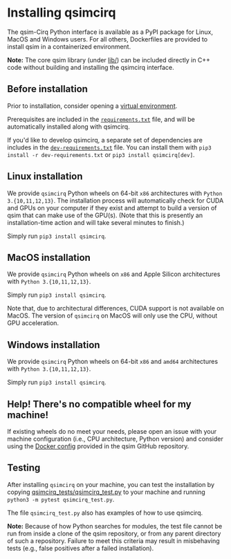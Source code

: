 # Installing qsimcirq

The qsim-Cirq Python interface is available as a PyPI package for Linux, MacOS and Windows users.
For all others, Dockerfiles are provided to install qsim in a containerized
environment.

**Note:** The core qsim library (under
[lib/](https://github.com/quantumlib/qsim/blob/main/lib)) can be included
directly in C++ code without building and installing the qsimcirq interface.

## Before installation

Prior to installation, consider opening a
[virtual environment](https://packaging.python.org/guides/installing-using-pip-and-virtual-environments/).

Prerequisites are included in the
[`requirements.txt`](https://github.com/quantumlib/qsim/blob/main/requirements.txt)
file, and will be automatically installed along with qsimcirq.

If you'd like to develop qsimcirq, a separate set of dependencies are includes
in the
[`dev-requirements.txt`](https://github.com/quantumlib/qsim/blob/main/dev-requirements.txt)
file. You can install them with `pip3 install -r dev-requirements.txt` or
`pip3 install qsimcirq[dev]`.

## Linux installation

We provide `qsimcirq` Python wheels on 64-bit `x86` architectures with
`Python 3.{10,11,12,13}`. The installation process will automatically check for
CUDA and GPUs on your computer if they exist and attempt to build a version of
qsim that can make use of the GPU(s). (Note that this is presently an
installation-time action and will take several minutes to finish.)

Simply run `pip3 install qsimcirq`.

## MacOS installation

We provide `qsimcirq` Python wheels on `x86` and Apple Silicon architectures
with `Python 3.{10,11,12,13}`.

Simply run `pip3 install qsimcirq`.

Note that, due to architectural differences, CUDA support is not available on
MacOS. The version of `qsimcirq` on MacOS will only use the CPU, without GPU
acceleration.

## Windows installation

We provide `qsimcirq` Python wheels on 64-bit `x86` and `amd64` architectures
with `Python 3.{10,11,12,13}`.

Simply run `pip3 install qsimcirq`.

## Help! There's no compatible wheel for my machine!

If existing wheels do no meet your needs, please open an issue with your
machine configuration (i.e., CPU architecture, Python version) and consider
using the [Docker config](./docker.md) provided in the qsim GitHub repository.

## Testing

After installing `qsimcirq` on your machine, you can test the installation by
copying [qsimcirq_tests/qsimcirq_test.py](qsimcirq_tests/qsimcirq_test.py)
to your machine and running `python3 -m pytest qsimcirq_test.py`.

The file `qsimcirq_test.py` also has examples of how to use qsimcirq.

**Note:** Because of how Python searches for modules, the test file cannot
be run from inside a clone of the qsim repository, or from any parent
directory of such a repository. Failure to meet this criteria may result
in misbehaving tests (e.g., false positives after a failed installation).
